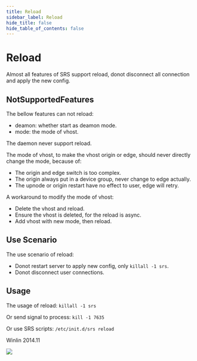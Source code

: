 ```yaml
---
title: Reload
sidebar_label: Reload
hide_title: false
hide_table_of_contents: false
---
```


# Reload

Almost all features of SRS support reload, donot disconnect 
all connection and apply the new config.

## NotSupportedFeatures

The bellow features can not reload:
* deamon: whether start as deamon mode.
* mode: the mode of vhost.

The daemon never support reload.

The mode of vhost, to make the vhost origin or edge, should never directly 
change the mode, because of:

* The origin and edge switch is too complex.
* The origin always put in a device group, never change to edge actually.
* The upnode or origin restart have no effect to user, edge will retry.

A workaround to modify the mode of vhost:
* Delete the vhost and reload.
* Ensure the vhost is deleted, for the reload is async.
* Add vhost with new mode, then reload.

## Use Scenario

The use scenario of reload:
* Donot restart server to apply new config, only `killall -1 srs`.
* Donot disconnect user connections.

## Usage

The usage of reload: `killall -1 srs`

Or send signal to process: `kill -1 7635`

Or use SRS scripts: `/etc/init.d/srs reload`

Winlin 2014.11

![](https://ossrs.net/gif/v1/sls.gif?site=ossrs.io&path=/lts/doc/en/v4/reload)


